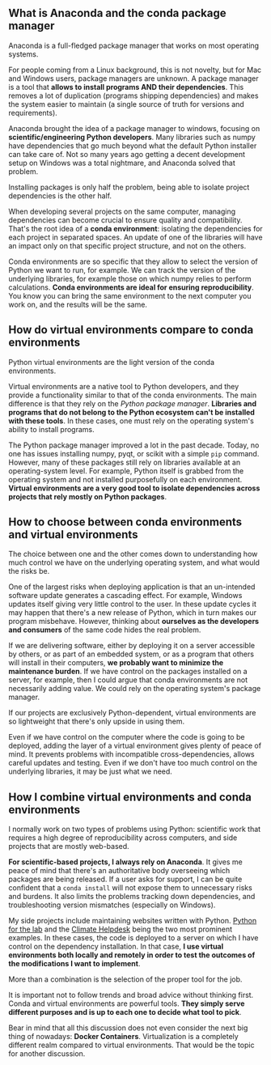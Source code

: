## What is Anaconda and the conda package manager

Anaconda is a full-fledged package manager that works on most operating systems. 

For people coming from a Linux background, this is not novelty, but for Mac and Windows users, package managers are unknown. A package manager is a tool that **allows to install programs AND their dependencies**. This removes a lot of duplication (programs shipping dependencies) and makes the system easier to maintain (a single source of truth for versions and requirements). 

Anaconda brought the idea of a package manager to windows, focusing on **scientific/engineering Python developers**. Many libraries such as numpy have dependencies that go much beyond what the default Python installer can take care of. Not so many years ago getting a decent development setup on Windows was a total nightmare, and Anaconda solved that problem. 

Installing packages is only half the problem, being able to isolate project dependencies is the other half. 

When developing several projects on the same computer, managing dependencies can become crucial to ensure quality and compatibility. That's the root idea of a **conda environment**: isolating the dependencies for each project in separated spaces. An update of one of the libraries will have an impact only on that specific project structure, and not on the others. 

Conda environments are so specific that they allow to select the version of Python we want to run, for example. We can track the version of the underlying libraries, for example those on which numpy relies to perform calculations. **Conda environments are ideal for ensuring reproducibility**. You know you can bring the same environment to the next computer you work on, and the results will be the same. 

## How do virtual environments compare to conda environments

Python virtual environments are the light version of the conda environments. 

Virtual environments are a native tool to Python developers, and they provide a functionality similar to that of the conda environments. The main difference is that they rely on the *Python package manager*. **Libraries and programs that do not belong to the Python ecosystem can't be installed with these tools**. In these cases, one must rely on the operating system's ability to install programs. 

The Python package manager improved a lot in the past decade. Today, no one has issues installing numpy, pyqt, or scikit with a simple ``pip`` command. However, many of these packages still rely on libraries available at an operating-system level. For example, Python itself is grabbed from the operating system and not installed purposefully on each environment. **Virtual environments are a very good tool to isolate dependencies across projects that rely mostly on Python packages**. 

## How to choose between conda environments and virtual environments

The choice between one and the other comes down to understanding how much control we have on the underlying operating system, and what would the risks be. 

One of the largest risks when deploying application is that an un-intended software update generates a cascading effect. For example, Windows updates itself giving very little control to the user. In these update cycles it may happen that there's a new release of Python, which in turn makes our program misbehave. However, thinking about **ourselves as the developers and consumers** of the same code hides the real problem. 

If we are delivering software, either by deploying it on a server accessible by others, or as part of an embedded system, or as a program that others will install in their computers, **we probably want to minimize the maintenance burden**. If we have control on the packages installed on a server, for example, then I could argue that conda environments are not necessarily adding value. We could rely on the operating system's package manager. 

If our projects are exclusively Python-dependent, virtual environments are so lightweight that there's only upside in using them. 

Even if we have control on the computer where the code is going to be deployed, adding the layer of a virtual environment gives plenty of peace of mind. It prevents problems with incompatible cross-dependencies, allows careful updates and testing. Even if we don't have too much control on the underlying libraries, it may be just what we need. 

## How I combine virtual environments and conda environments
I normally work on two types of problems using Python: scientific work that requires a high degree of reproducibility across computers, and side projects that are mostly web-based. 

**For scientific-based projects, I always rely on Anaconda**. It gives me peace of mind that there's an authoritative body overseeing which packages are being released. If a user asks for support, I can be quite confident that a ``conda install`` will not expose them to unnecessary risks and burdens. It also limits the problems tracking down dependencies, and troubleshooting version mismatches (especially on Windows). 

My side projects include maintaining websites written with Python. [Python for the lab](https://www.pythonforthelab.com) and the [Climate Helpdesk](https://www.klimaathelpdesk.org) being the two most prominent examples. In these cases, the code is deployed to a server on which I have control on the dependency installation. In that case, **I use virtual environments both locally and remotely in order to test the outcomes of the modifications I want to implement**. 

More than a combination is the selection of the proper tool for the job. 

It is important not to follow trends and broad advice without thinking first. Conda and virtual environments are powerful tools. **They simply serve different purposes and is up to each one to decide what tool to pick**. 

Bear in mind that all this discussion does not even consider the next big thing of nowadays: **Docker Containers**. Virtualization is a completely different realm compared to virtual environments. That would be the topic for another discussion. 